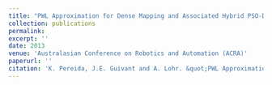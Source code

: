 ```yaml
---
title: "PWL Approximation for Dense Mapping and Associated Hybrid PSO-Dijsktra Processes for Path Planning"
collection: publications
permalink: 
excerpt: ''
date: 2013
venue: 'Australasian Conference on Robotics and Automation (ACRA)'
paperurl: ''
citation: 'K. Pereida, J.E. Guivant and A. Lohr. &quot;PWL Approximation for Dense Mapping and Associated Hybrid PSO-Dijsktra Processesfor Path Planning&quot;, in Proceedings of the <i>Australasian Conference on Robotics and Automation (ACRA)</i>, (2013).'
---
```



